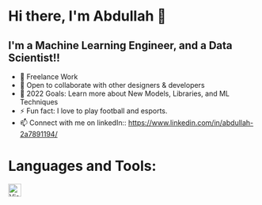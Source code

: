 # Hi there, I'm Abdullah 👋 

## I'm a Machine Learning Engineer, and a Data Scientist!!

- 🌱 Freelance Work 
- 👯 Open to collaborate with other designers & developers
- 🥅 2022 Goals: Learn more about New Models, Libraries, and ML Techniques
- ⚡ Fun fact: I love to play football and esports.
- 📫 Connect with me on linkedIn:: https://www.linkedin.com/in/abdullah-2a7891194/

# Languages and Tools:
<img align="left" alt="Visual Studio Code" width="26px" src="https://cdn.jsdelivr.net/gh/devicons/devicon/icons/vscode/vscode-original.svg" style="padding-right:10px;" />


<!--
**Abdullah476/Abdullah476** is a ✨ _special_ ✨ repository because its `README.md` (this file) appears on your GitHub profile.

Here are some ideas to get you started:

- 🔭 I’m currently working on ...
- 🌱 I’m currently learning ...
- 👯 I’m looking to collaborate on ...
- 🤔 I’m looking for help with ...
- 💬 Ask me about ...
- 📫 How to reach me: ...
- 😄 Pronouns: ...
- ⚡ Fun fact: ...
-->
